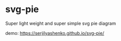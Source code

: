 # svg-pie

Super light weight and super simple svg pie diagram

demo: https://serjilyashenko.github.io/svg-pie/

